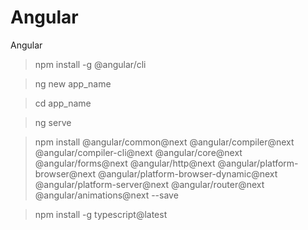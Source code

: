 # Angular
Angular

> npm install -g @angular/cli

> ng new app_name

> cd app_name

> ng serve

> npm install @angular/common@next @angular/compiler@next @angular/compiler-cli@next @angular/core@next @angular/forms@next @angular/http@next @angular/platform-browser@next @angular/platform-browser-dynamic@next @angular/platform-server@next @angular/router@next @angular/animations@next --save

> npm install -g typescript@latest

